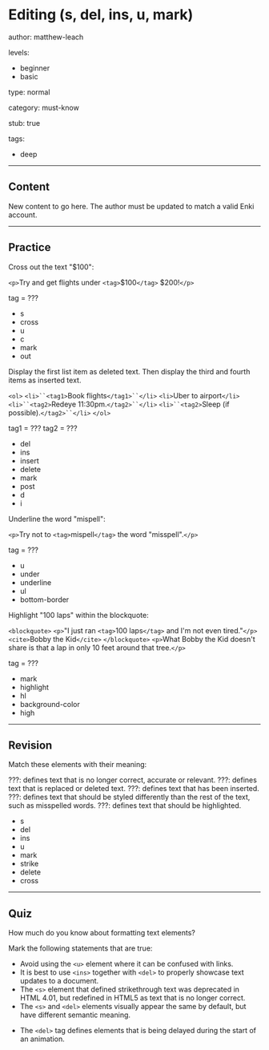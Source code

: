 # Editing (s, del, ins, u, mark)
author: matthew-leach

levels:
  - beginner
  - basic

type: normal

category: must-know

stub: true


tags:
  - deep


---
## Content

New content to go here. The author must be updated to match a valid Enki account.

---
## Practice

Cross out the text "$100": 

`<p>`Try and get flights under `<tag>`$100`</tag>` $200!`</p>`

tag = ???

* s
* cross
* u
* c
* mark
* out

Display the first list item as deleted text.
Then display the third and fourth items as inserted text.

`<ol>`
  `<li>``<tag1>`Book flights`</tag1>``</li>`
  `<li>`Uber to airport`</li>`
  `<li>``<tag2>`Redeye 11:30pm.`</tag2>``</li>`
  `<li>``<tag2>`Sleep (if possible).`</tag2>``</li>`
`</ol>`

tag1 = ???
tag2 = ???

* del
* ins
* insert
* delete
* mark
* post
* d
* i

Underline the word "mispell": 

`<p>`Try not to `<tag>`mispell`</tag>` the word "misspell".`</p>`

tag = ???

* u
* under
* underline
* ul
* bottom-border

Highlight "100 laps" within the blockquote: 

`<blockquote>`
`<p>`"I just ran `<tag>`100 laps`</tag>` and I'm not even tired."`</p>`
`<cite>`Bobby the Kid`</cite>`
`</blockquote>`
`<p>`What Bobby the Kid doesn't share is that a lap in only 10 feet around that tree.`</p>`

tag = ???

* mark
* highlight
* hl
* background-color
* high

---
## Revision

Match these elements with their meaning: 

???: defines text that is no longer correct, accurate or relevant.
???: defines text that is replaced or deleted text.
???: defines text that has been inserted.
???: defines text that should be styled differently than the rest of the text, such as misspelled words. 
???: defines text that should be highlighted.

* s
* del
* ins
* u
* mark
* strike
* delete
* cross

---
## Quiz

How much do you know about formatting text elements?

Mark the following statements that are true: 

+ Avoid using the `<u>` element where it can be confused with links. 
+ It is best to use `<ins>` together with `<del>` to properly showcase text updates to a document. 
+ The `<s>` element that defined strikethrough text was deprecated in HTML 4.01, but redefined in HTML5 as text that is no longer correct. 
+  The `<s>` and `<del>` elements visually appear the same by default, but have different semantic meaning. 
- The `<del>` tag defines elements that is being delayed during the start of an animation.


